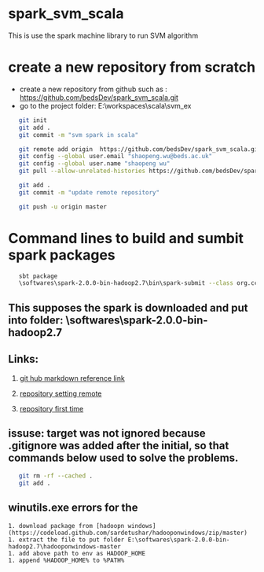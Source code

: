 # spark_svm_scala
This is use the spark machine library to run SVM algorithm

# create a new repository from scratch
 -  create a new repository from github such as : https://github.com/bedsDev/spark_svm_scala.git
 -  go to the project folder: E:\workspaces\scala\svm_ex
 ```bash
 	git init
 	git add .
 	git commit -m "svm spark in scala"

 	git remote add origin  https://github.com/bedsDev/spark_svm_scala.git
 	git config --global user.email "shaopeng.wu@beds.ac.uk"
 	git config --global user.name "shaopeng wu"
 	git pull --allow-unrelated-histories https://github.com/bedsDev/spark_svm_scala.git master

    git add .
    git commit -m "update remote repository"

    git push -u origin master


 ```
 

# Command lines to build and sumbit spark packages

```bash
   sbt package
   \softwares\spark-2.0.0-bin-hadoop2.7\bin\spark-submit --class org.ccgv.nlp.SVMExample --master local[4] target\scala-2.11\svm_2.11-1.0.jar

 ```
## This supposes the spark is downloaded and put into folder: \softwares\spark-2.0.0-bin-hadoop2.7


 
## Links:
 1. [git hub markdown reference link](https://github.com/adam-p/markdown-here/wiki/Markdown-Cheatsheet)

 1. [repository setting remote](http://kbroman.org/github_tutorial/pages/init.html)

 1. [repository first time](http://kbroman.org/github_tutorial/pages/first_time.html)


 ## issuse: target was not ignored because .gitignore was added after the initial, so that commands below used to solve the problems.

 ```bash
 	git rm -rf --cached .
 	git add .
 ```

## winutils.exe errors for the 

	1. download package from [hadoopn windows](https://codeload.github.com/sardetushar/hadooponwindows/zip/master)
	1. extract the file to put folder E:\softwares\spark-2.0.0-bin-hadoop2.7\hadooponwindows-master
	1. add above path to env as HADOOP_HOME
	1. append %HADOOP_HOME% to %PATH%
